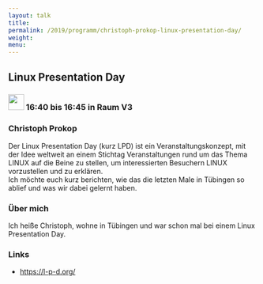 ```yaml
---
layout: talk
title:
permalink: /2019/programm/christoph-prokop-linux-presentation-day/
weight:
menu:
---
```

## Linux Presentation Day

### <img height = "32" src="../../../images/lightning.svg"> 16:40 bis 16:45 in Raum V3

### Christoph Prokop

Der Linux Presentation Day (kurz LPD) ist ein Veranstaltungskonzept, mit der Idee weltweit an einem Stichtag Veranstaltungen rund um das Thema LINUX auf die Beine zu stellen, um interessierten Besuchern LINUX vorzustellen und zu erklären.  
Ich möchte euch kurz berichten, wie das die letzten Male in Tübingen so ablief und was wir dabei gelernt haben.

### Über mich

Ich heiße Christoph, wohne in Tübingen und war schon mal bei einem Linux Presentation Day.

### Links

- <a href="https://l-p-d.org/" target="_blank">https://l-p-d.org/</a>
